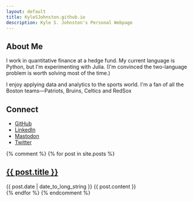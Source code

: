 ```yaml
---
layout: default
title: KyleSJohnston.github.io
description: Kyle S. Johnston's Personal Webpage
---
```


## About Me

I work in quantitative finance at a hedge fund. My current language is Python, but I'm experimenting with Julia. (I'm convinced the two-language problem is worth solving most of the time.)

I enjoy applying data and analytics to the sports world. I'm a fan of all the Boston teams&mdash;Patriots, Bruins, Celtics and RedSox

## Connect

- <a href="https://github.com/KyleSJohnston">GitHub</a>
- <a href="https://www.linkedin.com/in/KyleSJohnston/">LinkedIn</a>
- <a rel="me" href="https://ksj.social/@kyle">Mastodon</a>
- <a href="https://twitter.com/KyleSJohnston">Twitter</a>

{% comment %}
{% for post in site.posts %}
  <article>
    <h2>
      <a href="{{ post.url }}">
        {{ post.title }}
      </a>
    </h2>
    <time datetime="{{ post.date | date: "%Y-%m-%d" }}">{{ post.date | date_to_long_string }}</time>
    {{ post.content }}
  </article>
{% endfor %}
{% endcomment %}
